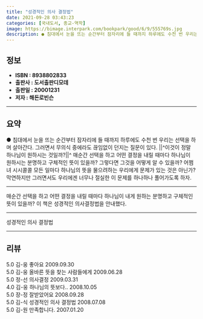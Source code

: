 ```yaml
---
title: "성경적인 의사 결정법"
date: 2021-09-28 03:43:23
categories: [국내도서, 종교-역학]
image: https://bimage.interpark.com/bookpark/good/6/9/555769s.jpg
description: ● 침대에서 눈을 뜨는 순간부터 잠자리에 들 때까지 하루에도 수천 번 우리는 선택을 하며 살아간다. 그러면서 무의식 중에라도 끊임없이 던지는 질문이 있다. ||^이것이 정말 하나님이 원하시는 것일까?||^ 매순간 선택을 하고 어떤 결정을 내릴 때마다 하나님이 원하시는 분명하고 구체적인
---
```


## **정보**

- **ISBN : 8938802833**
- **출판사 : 도서출판디모데**
- **출판일 : 20001231**
- **저자 : 해돈로빈슨**

------



## **요약**

●  침대에서 눈을 뜨는 순간부터 잠자리에 들 때까지 하루에도 수천 번 우리는 선택을 하며 살아간다. 그러면서 무의식 중에라도 끊임없이 던지는 질문이 있다. ||^이것이 정말 하나님이 원하시는 것일까?||^ 매순간 선택을 하고 어떤 결정을 내릴 때마다 하나님이 원하시는 분명하고 구체적인 뜻이 있을까? 그렇다면 그것을 어떻게 알 수 있을까? 어쩜녀 시시콜콜 모든 일마다 하나님의 뜻을 물으려하는 우리에게 문제가 있는 것은 아닌가? 막연하지만 그러면서도 우리에겐 너무나 절실한 이 문제를 하나하나 풀어가도록 하자.

------

매순간 선택을 하고 어떤 결정을 내릴 때마다 하나님이 내게 원하는 분명하고 구체적인 뜻이 있을까?  이 책은 성경적인 의사결정법을 안내했다.

------


성경적인 의사 결정법 

------


## **리뷰** 

5.0 김-웅 좋아요 2009.09.30 <br/>5.0 김-웅 올바른 뜻을 찾는 사람들에게 2009.06.28 <br/>5.0 정-선 의사결정 2009.03.31 <br/>4.0 김-웅 하나님의 뜻보다.. 2008.10.05 <br/>5.0 장-정 잘받았어요 2008.09.28 <br/>5.0 김-식 성경적인 의사 결정법 2008.07.08 <br/>5.0 김-원 만족합니다. 2007.01.20 <br/>